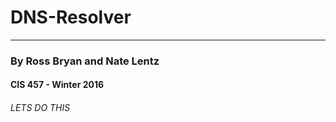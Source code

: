 # DNS-Resolver
---------------------------
### By Ross Bryan and Nate Lentz
#### CIS 457 - Winter 2016

###### LETS DO THIS
